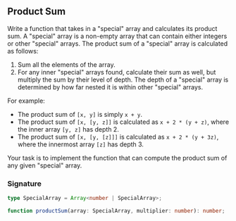 ## Product Sum

Write a function that takes in a "special" array and calculates its product sum. A "special" array is a non-empty array that can contain either integers or other "special" arrays. The product sum of a "special" array is calculated as follows:

1. Sum all the elements of the array.
2. For any inner "special" arrays found, calculate their sum as well, but multiply the sum by their level of depth. The depth of a "special" array is determined by how far nested it is within other "special" arrays.

For example:

- The product sum of `[x, y]` is simply `x + y`.
- The product sum of `[x, [y, z]]` is calculated as `x + 2 * (y + z)`, where the inner array `[y, z]` has depth 2.
- The product sum of `[x, [y, [z]]]` is calculated as `x + 2 * (y + 3z)`, where the innermost array `[z]` has depth 3.

Your task is to implement the function that can compute the product sum of any given "special" array.

### Signature

```typescript
type SpecialArray = Array<number | SpecialArray>;

function productSum(array: SpecialArray, multiplier: number): number;
```
